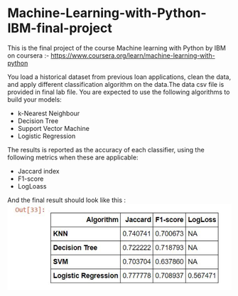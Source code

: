 # Machine-Learning-with-Python-IBM-final-project
This is the final project of the course Machine learning with Python by IBM on coursera :- https://www.coursera.org/learn/machine-learning-with-python

You load a historical dataset from previous loan applications, clean the data, and apply different classification algorithm on the data.The data csv file is provided in final lab file.
You are expected to use the following algorithms to build your models:

* k-Nearest Neighbour
* Decision Tree
* Support Vector Machine
* Logistic Regression

The results is reported as the accuracy of each classifier, using the following metrics when these are applicable:

* Jaccard index
* F1-score
* LogLoass

And the final result should look like this : 
![FINAL RESULT](RESULT.JPG)
